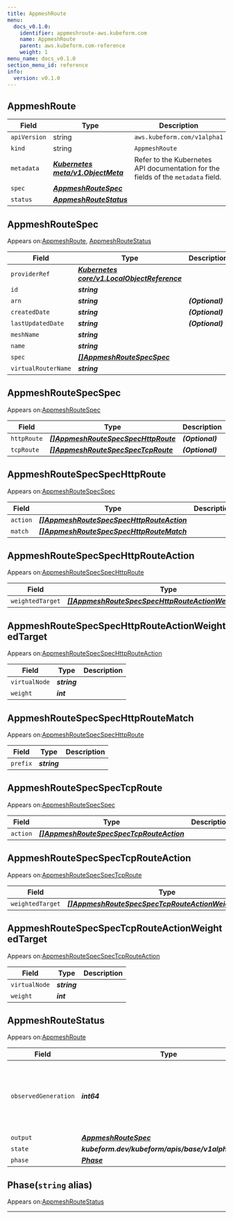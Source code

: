 ```yaml
---
title: AppmeshRoute
menu:
  docs_v0.1.0:
    identifier: appmeshroute-aws.kubeform.com
    name: AppmeshRoute
    parent: aws.kubeform.com-reference
    weight: 1
menu_name: docs_v0.1.0
section_menu_id: reference
info:
  version: v0.1.0
---
```


## AppmeshRoute
| Field | Type | Description |
| ------ | ----- | ----------- |
| `apiVersion` | string | `aws.kubeform.com/v1alpha1` |
|    `kind` | string | `AppmeshRoute` |
| `metadata` | ***[Kubernetes meta/v1.ObjectMeta](https://kubernetes.io/docs/reference/generated/kubernetes-api/v1.13/#objectmeta-v1-meta)***|Refer to the Kubernetes API documentation for the fields of the `metadata` field.|
| `spec` | ***[AppmeshRouteSpec](#appmeshroutespec)***||
| `status` | ***[AppmeshRouteStatus](#appmeshroutestatus)***||
## AppmeshRouteSpec

Appears on:[AppmeshRoute](#appmeshroute), [AppmeshRouteStatus](#appmeshroutestatus)

| Field | Type | Description |
| ------ | ----- | ----------- |
| `providerRef` | ***[Kubernetes core/v1.LocalObjectReference](https://kubernetes.io/docs/reference/generated/kubernetes-api/v1.13/#localobjectreference-v1-core)***||
| `id` | ***string***||
| `arn` | ***string***| ***(Optional)*** |
| `createdDate` | ***string***| ***(Optional)*** |
| `lastUpdatedDate` | ***string***| ***(Optional)*** |
| `meshName` | ***string***||
| `name` | ***string***||
| `spec` | ***[[]AppmeshRouteSpecSpec](#appmeshroutespecspec)***||
| `virtualRouterName` | ***string***||
## AppmeshRouteSpecSpec

Appears on:[AppmeshRouteSpec](#appmeshroutespec)

| Field | Type | Description |
| ------ | ----- | ----------- |
| `httpRoute` | ***[[]AppmeshRouteSpecSpecHttpRoute](#appmeshroutespecspechttproute)***| ***(Optional)*** |
| `tcpRoute` | ***[[]AppmeshRouteSpecSpecTcpRoute](#appmeshroutespecspectcproute)***| ***(Optional)*** |
## AppmeshRouteSpecSpecHttpRoute

Appears on:[AppmeshRouteSpecSpec](#appmeshroutespecspec)

| Field | Type | Description |
| ------ | ----- | ----------- |
| `action` | ***[[]AppmeshRouteSpecSpecHttpRouteAction](#appmeshroutespecspechttprouteaction)***||
| `match` | ***[[]AppmeshRouteSpecSpecHttpRouteMatch](#appmeshroutespecspechttproutematch)***||
## AppmeshRouteSpecSpecHttpRouteAction

Appears on:[AppmeshRouteSpecSpecHttpRoute](#appmeshroutespecspechttproute)

| Field | Type | Description |
| ------ | ----- | ----------- |
| `weightedTarget` | ***[[]AppmeshRouteSpecSpecHttpRouteActionWeightedTarget](#appmeshroutespecspechttprouteactionweightedtarget)***||
## AppmeshRouteSpecSpecHttpRouteActionWeightedTarget

Appears on:[AppmeshRouteSpecSpecHttpRouteAction](#appmeshroutespecspechttprouteaction)

| Field | Type | Description |
| ------ | ----- | ----------- |
| `virtualNode` | ***string***||
| `weight` | ***int***||
## AppmeshRouteSpecSpecHttpRouteMatch

Appears on:[AppmeshRouteSpecSpecHttpRoute](#appmeshroutespecspechttproute)

| Field | Type | Description |
| ------ | ----- | ----------- |
| `prefix` | ***string***||
## AppmeshRouteSpecSpecTcpRoute

Appears on:[AppmeshRouteSpecSpec](#appmeshroutespecspec)

| Field | Type | Description |
| ------ | ----- | ----------- |
| `action` | ***[[]AppmeshRouteSpecSpecTcpRouteAction](#appmeshroutespecspectcprouteaction)***||
## AppmeshRouteSpecSpecTcpRouteAction

Appears on:[AppmeshRouteSpecSpecTcpRoute](#appmeshroutespecspectcproute)

| Field | Type | Description |
| ------ | ----- | ----------- |
| `weightedTarget` | ***[[]AppmeshRouteSpecSpecTcpRouteActionWeightedTarget](#appmeshroutespecspectcprouteactionweightedtarget)***||
## AppmeshRouteSpecSpecTcpRouteActionWeightedTarget

Appears on:[AppmeshRouteSpecSpecTcpRouteAction](#appmeshroutespecspectcprouteaction)

| Field | Type | Description |
| ------ | ----- | ----------- |
| `virtualNode` | ***string***||
| `weight` | ***int***||
## AppmeshRouteStatus

Appears on:[AppmeshRoute](#appmeshroute)

| Field | Type | Description |
| ------ | ----- | ----------- |
| `observedGeneration` | ***int64***| ***(Optional)*** Resource generation, which is updated on mutation by the API Server.|
| `output` | ***[AppmeshRouteSpec](#appmeshroutespec)***| ***(Optional)*** |
| `state` | ***kubeform.dev/kubeform/apis/base/v1alpha1.State***| ***(Optional)*** |
| `phase` | ***[Phase](#phase)***| ***(Optional)*** |
## Phase(`string` alias)

Appears on:[AppmeshRouteStatus](#appmeshroutestatus)

---
